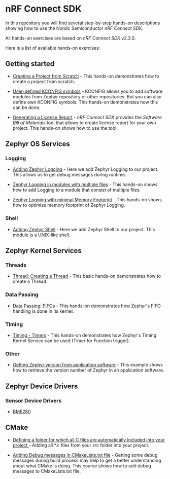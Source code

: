 # nRF Connect SDK

In this repository you will find several step-by-step hands-on descriptions showing how to use the Nordic Semiconductor _nRF Connect SDK_. 

All hands-on exercises are based on _nRF Connect SDK_ v2.3.0. 

Here is a list of available hands-on exercises:

## Getting started

- [Creating a Project from Scratch](doc/NCSv2.3.0_01_ProjectFromScratch.md) - This hands-on demonstrates how to create a project from scratch.

- [User-defined KCONFIG symbols](doc/NCSv2.3.0_03_User-Defined_KCONFIG.md) - KCONFIG allows you to add software modules from Zephyr repository or other repositories. But you can also define own KCONFIG symbols. This hands-on demonstrates how this can be done.

- [Generating a License Report](doc/NCSv2.3.0_LicenseReport.md) - _nRF Connect SDK_ provides the _Software Bill of Materials_ tool that allows to create license report for your own project. This hands-on shows how to use the tool.


## Zephyr OS Services

### Logging

- [Adding Zephyr Logging](doc/NCSv2.3.0_02_ZephyrLogging.md) - Here we add Zephyr Logging to our project. This allows us to get debug messages during runtime.

- [Zephyr Logging in modules with multiple files](doc/NCSv2.3.0_02_ZephyrLogging_declare.md) - This hands-on shows how to add Logging to a module that consist of multiple files.

- [Zephyr Logging with minimal Memory Footprint](doc/NCSv2.3.0_02_ZephyrLogging_minimal.md) - This hands-on shows how to optimize memory footprint of Zephyr Logging.

### Shell

- [Adding Zephyr Shell](doc/NCSv2.3.0_10_ZephyrShell.md) - Here we add Zephyr Shell to our project. This module is a UNIX-like shell.


## Zephyr Kernel Services

### Threads

- [Thread: Creating a Thread](doc/NCSv2.3.0_ZKS_Threads_01.md) - This basic hands-on demonstrates how to create a Thread.

### Data Passing

- [Data Passing: FIFOs](doc/NCSv2.3.0_ZKS_02_fifo.md) - This hands-on demonstrates how Zephyr's FIFO handling is done in its kernel.

### Timing

- [Timing - Timers](doc/NCSv2.3.0_ZKS_Timing_02_Timers.md) - This hands-on demonstrates how Zephyr's Timing Kernel Service can be used (Timer for Function trigger).

### Other

- [Getting Zephyr version from application software](doc/NCSv2.3.0_ZKS_Other_01_version.md) - This example shows how to retrieve the version number of Zephyr in an application software. 


## Zephyr Device Drivers

### Sensor Device Drivers

- [BME280](doc/NCSv2.3.0_ZDD_Sensors_BME280_nRF52840.md)


## CMake

- [Defining a folder for which all C files are automatically included into your project ](doc/CMake/CMake_01_DefineSourceFolder.md) - Adding all *.c files from your _src_ folder into your project. 

- [Adding Debug messages in CMakeLists.txt file](doc/CMake/CMake_02_Debugging.md) - Getting some debug messages during build process may help to get a better understanding about what CMake is doing. This course shows how to add debug messages to CMakeLists.txt file.
